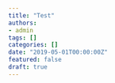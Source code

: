```yaml
---
title: "Test"
authors:
- admin
tags: []
categories: []
date: "2019-05-01T00:00:00Z"
featured: false
draft: true
---
```


